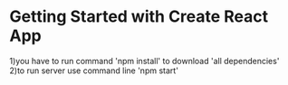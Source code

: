 # Getting Started with Create React App

1)you have to run command 'npm install' to download 'all dependencies'
2)to run server use command line 'npm start'